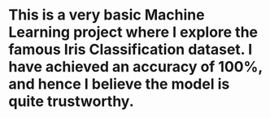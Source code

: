 # This is a very basic Machine Learning project where I explore the famous Iris Classification dataset. I have achieved an accuracy of 100%, and hence I believe the model is quite trustworthy.
